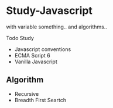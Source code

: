 # Study-Javascript
with variable something.. and algorithms..

Todo Study
- Javascript conventions
- ECMA Script 6
- Vanilla Javascript

## Algorithm
- Recursive
- Breadth First Seartch
